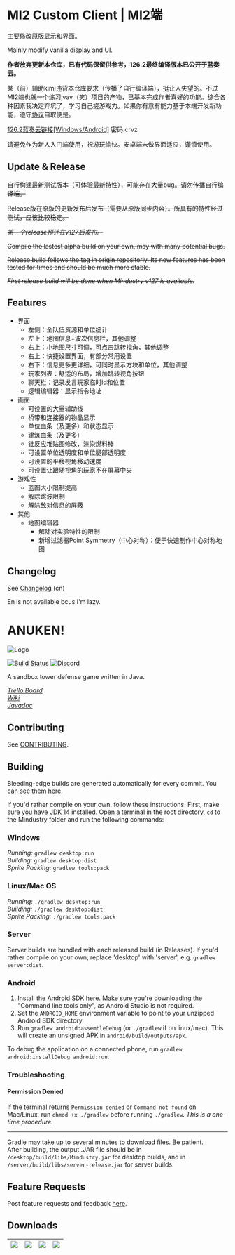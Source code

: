 # MI2 Custom Client | MI2端

主要修改原版显示和界面。

Mainly modify vanilla display and UI.

**作者放弃更新本仓库，已有代码保留供参考，126.2最终编译版本已公开于蓝奏云。**

某（前）辅助kimi违背本仓库要求（传播了自行编译端），挺让人失望的。不过MI2端也就一个练习jvav（笑）项目的产物，已基本完成作者喜好的功能。综合各种因素我决定弃坑了，学习自己搓游戏力。如果你有意有能力基于本端开发新功能，遵守[协议](https://github.com/BlackDeluxeCat/Mindustry/blob/master/LICENSE)自取便是。

[126.2蓝奏云链接[Windows/Android]](https://wwr.lanzoui.com/b02c69sha)
密码:crvz

请避免作为新人入门端使用，祝游玩愉快。安卓端未做界面适应，谨慎使用。

## Update & Release

~~自行构建最新测试版本（可体验最新特性），可能存在大量bug。请勿传播自行编译端。~~

~~Release版在原版的更新发布后发布（需要从原版同步内容）。所具有的特性经过测试，应该比较稳定。~~

~~_第一个release预计在v127后发布。_~~

~~Compile the lastest alpha build on your own, may with many potential bugs.~~

~~Release build follows the tag in origin repositoriy. Its new features has been tested for times and should be much more stable.~~

~~_First release build will be done when Mindustry v127 is available._~~

## Features
* 界面
  * 左侧：全队伍资源和单位统计
  * 左上：地图信息+波次信息栏，其他调整
  * 右上：小地图尺寸可调，可点击跳转视角，其他调整
  * 右上：快捷设置界面，有部分常用设置
  * 右下：信息更多更详细，可同时显示方块和单位，其他调整
  * 玩家列表：舒适的布局，增加跳转视角按钮
  * 聊天栏：记录发言玩家临时id和位置
  * 逻辑编辑器：显示指令地址
* 画面
  * 可设置的大量辅助线
  * 桥带和连接器的物品显示
  * 单位血条（及更多）和状态显示
  * 建筑血条（及更多）
  * 钍反应堆贴图修改，渲染燃料棒
  * 可设置单位透明度和单位腿部透明度
  * 可设置的平移视角移动速度
  * 可设置让跟随视角的玩家不在屏幕中央
* 游戏性
  * 蓝图大小限制提高
  * 解除跳波限制
  * 解除敌对信息的屏蔽
* 其他
  * 地图编辑器
    * 解除对实验特性的限制
    * 新增过滤器Point Symmetry（中心对称）：便于快速制作中心对称地图

## Changelog

See [Changelog](core/assets/changelog) (cn)

En is not available bcus I'm lazy.

# ANUKEN!

![Logo](core/assets-raw/sprites/ui/logo.png)

[![Build Status](https://github.com/Anuken/Mindustry/workflows/Tests/badge.svg?event=push)](https://github.com/Anuken/Mindustry/actions)
[![Discord](https://img.shields.io/discord/391020510269669376.svg?logo=discord&logoColor=white&logoWidth=20&labelColor=7289DA&label=Discord&color=17cf48)](https://discord.gg/mindustry)  

A sandbox tower defense game written in Java.

_[Trello Board](https://trello.com/b/aE2tcUwF/mindustry-40-plans)_  
_[Wiki](https://mindustrygame.github.io/wiki)_  
_[Javadoc](https://mindustrygame.github.io/docs/)_ 

## Contributing

See [CONTRIBUTING](CONTRIBUTING.md).

## Building

Bleeding-edge builds are generated automatically for every commit. You can see them [here](https://github.com/Anuken/MindustryBuilds/releases).

If you'd rather compile on your own, follow these instructions.
First, make sure you have [JDK 14](https://adoptopenjdk.net/) installed. Open a terminal in the root directory, `cd` to the Mindustry folder and run the following commands:

### Windows

_Running:_ `gradlew desktop:run`  
_Building:_ `gradlew desktop:dist`  
_Sprite Packing:_ `gradlew tools:pack`

### Linux/Mac OS

_Running:_ `./gradlew desktop:run`  
_Building:_ `./gradlew desktop:dist`  
_Sprite Packing:_ `./gradlew tools:pack`

### Server

Server builds are bundled with each released build (in Releases). If you'd rather compile on your own, replace 'desktop' with 'server', e.g. `gradlew server:dist`.

### Android

1. Install the Android SDK [here.](https://developer.android.com/studio#downloads) Make sure you're downloading the "Command line tools only", as Android Studio is not required.
2. Set the `ANDROID_HOME` environment variable to point to your unzipped Android SDK directory.
3. Run `gradlew android:assembleDebug` (or `./gradlew` if on linux/mac). This will create an unsigned APK in `android/build/outputs/apk`.

To debug the application on a connected phone, run `gradlew android:installDebug android:run`.

### Troubleshooting

#### Permission Denied

If the terminal returns `Permission denied` or `Command not found` on Mac/Linux, run `chmod +x ./gradlew` before running `./gradlew`. *This is a one-time procedure.*

---

Gradle may take up to several minutes to download files. Be patient. <br>
After building, the output .JAR file should be in `/desktop/build/libs/Mindustry.jar` for desktop builds, and in `/server/build/libs/server-release.jar` for server builds.

## Feature Requests

Post feature requests and feedback [here](https://github.com/Anuken/Mindustry-Suggestions/issues/new/choose).

## Downloads

| [![](https://static.itch.io/images/badge.svg)](https://anuke.itch.io/mindustry)    |    [![](https://play.google.com/intl/en_us/badges/images/generic/en-play-badge.png)](https://play.google.com/store/apps/details?id=io.anuke.mindustry)   |    [![](https://fdroid.gitlab.io/artwork/badge/get-it-on.png)](https://f-droid.org/packages/io.anuke.mindustry)	| [![](https://flathub.org/assets/badges/flathub-badge-en.svg)](https://flathub.org/apps/details/com.github.Anuken.Mindustry)  
|---	|---	|---	|---	|
